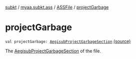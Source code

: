 [subkt](../../index.md) / [myaa.subkt.ass](../index.md) / [ASSFile](index.md) / [projectGarbage](./project-garbage.md)

# projectGarbage

`val projectGarbage: `[`AegisubProjectGarbageSection`](../-aegisub-project-garbage-section/index.md) [(source)](https://github.com/Myaamori/SubKt/blob/0.1.9/src/main/kotlin/myaa/subkt/ass/parser.kt#L114)

The [AegisubProjectGarbageSection](../-aegisub-project-garbage-section/index.md) of the file.

